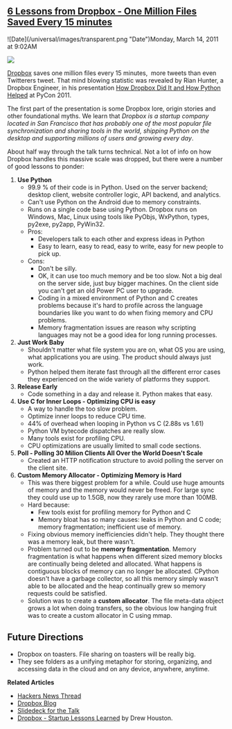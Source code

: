 ## [6 Lessons from Dropbox - One Million Files Saved Every 15 minutes](/blog/2011/3/14/6-lessons-from-dropbox-one-million-files-saved-every-15-minu.html)

<div class="journal-entry-tag journal-entry-tag-post-title"><span class="posted-on">![Date](/universal/images/transparent.png "Date")Monday, March 14, 2011 at 9:02AM</span></div>

<div class="body">

![](http://farm6.static.flickr.com/5099/5523801630_01b89b08a3.jpg)

[Dropbox](https://www.dropbox.com/) saves one million files every 15 minutes,  more tweets than even Twitterers tweet. That mind blowing statistic was revealed by Rian Hunter, a Dropbox Engineer, in his presentation [How Dropbox Did It and How Python Helped](http://pycon.blip.tv/file/4878722/) at PyCon 2011.

The first part of the presentation is some Dropbox lore, origin stories and other foundational myths. We learn that _Dropbox is a startup company located in San Francisco that has probably one of the most popular file synchronization and sharing tools in the world, shipping Python on the desktop and supporting millions of users and growing every day_. 

About half way through the talk turns technical. Not a lot of info on how Dropbox handles this massive scale was dropped, but there were a number of good lessons to ponder:

1.  **Use Python**
    *   99.9 % of their code is in Python. Used on the server backend; desktop client, website controller logic, API backend, and analytics.
    *   Can't use Python on the Android due to memory constraints.
    *   Runs on a single code base using Python. Dropbox runs on Windows, Mac, Linux using tools like PyObjs, WxPython, types, py2exe, py2app, PyWin32.
    *   Pros: 
        *   Developers talk to each other and express ideas in Python
        *   Easy to learn, easy to read, easy to write, easy for new people to pick up.
    *   Cons: 
        *   Don't be silly. 
        *   OK, it can use too much memory and be too slow. Not a big deal on the server side, just buy bigger machines. On the client side you can't get an old Power PC user to upgrade.
        *   Coding in a mixed environment of Python and C creates problems because it's hard to profile across the language boundaries like you want to do when fixing memory and CPU problems.
        *   Memory fragmentation issues are reason why scripting languages may not be a good idea for long running processes.
2.  **Just Work Baby**
    *   Shouldn't matter what file system you are on, what OS you are using, what applications you are using. The product should always just work.
    *   Python helped them iterate fast through all the different error cases they experienced on the wide variety of platforms they support.
3.  **Release Early**
    *   Code something in a day and release it. Python makes that easy.
4.  **Use C for Inner Loops - Optimizing CPU is easy**
    *   A way to handle the too slow problem.
    *   Optimize inner loops to reduce CPU time. 
    *   44% of overhead when looping in Python vs C (2.88s vs 1.61)
    *   Python VM bytecode dispatches are really slow. 
    *   Many tools exist for profiling CPU. 
    *   CPU optimizations are usually limited to small code sections.
5.  **Poll - Polling 30 Milion Clients All Over the World Doesn't Scale** 
    *   Created an HTTP notification structure to avoid polling the server on the client site.
6.  **Custom Memory Allocator - Optimizing Memory is Hard**
    *   This was there biggest problem for a while. Could use huge amounts of memory and the memory would never be freed. For large sync they could use up to 1.5GB, now they rarely use more than 100MB.
    *   Hard because: 
        *   Few tools exist for profiling memory for Python and C
        *   Memory bloat has so many causes: leaks in Python and C code; memory fragmentation; inefficient use of memory.
    *   Fixing obvious memory inefficiencies didn't help. They thought there was a memory leak, but there wasn't.
    *   Problem turned out to be **memory fragmentation**. Memory fragmentation is what happens when different sized memory blocks are continually being deleted and allocated. What happens is contiguous blocks of memory can no longer be allocated. CPython doesn't have a garbage collector, so all this memory simply wasn't able to be allocated and the heap continually grew so memory requests could be satisfied.
    *   Solution was to create a **custom allocator**. The file meta-data object grows a lot when doing transfers, so the obvious low hanging fruit was to create a custom allocator in C using mmap.

## Future Directions

*   Dropbox on toasters. File sharing on toasters will be really big.
*   They see folders as a unifying metaphor for storing, organizing, and accessing data in the cloud and on any device, anywhere, anytime. 

**Related Articles** 

*   [Hackers News Thread](http://news.ycombinator.com/item?id=2319667)
*   [Dropbox Blog](http://blog.dropbox.com/)
*   [Slidedeck for the Talk](https://www.dropbox.com/s/mwxsyxtu9qieboo/pycon%20talk%20minus%20video.pptx)
*   [Dropbox - Startup Lessons Learned](http://www.slideshare.net/gueste94e4c/dropbox-startup-lessons-learned-3836587) by Drew Houston. 

</div>